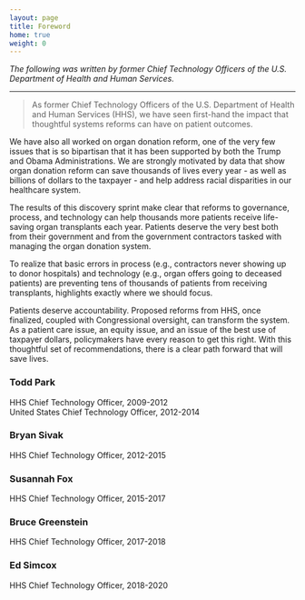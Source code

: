 ```yaml
---
layout: page
title: Foreword
home: true
weight: 0
---
```


_The following was written by former Chief Technology Officers of the U.S. Department of Health and Human Services._


---


> As former Chief Technology Officers of the U.S. Department of Health and Human Services (HHS), we have seen first-hand the impact that thoughtful systems reforms can have on patient outcomes.  

We have also all worked on organ donation reform, one of the very few issues that is so bipartisan that it has been supported by both the Trump and Obama Administrations. We are strongly motivated by data that show organ donation reform can save thousands of lives every year - as well as billions of dollars to the taxpayer - and help address racial disparities in our healthcare system.  

The results of this discovery sprint make clear that reforms to governance, process, and technology can help thousands more patients receive life-saving organ transplants each year. Patients deserve the very best both from their government and from the government contractors tasked with managing the organ donation system.  

To realize that basic errors in process (e.g., contractors never showing up to donor hospitals) and technology (e.g., organ offers going to deceased patients) are preventing tens of thousands of patients from receiving transplants, highlights exactly where we should focus.  

Patients deserve accountability. Proposed reforms from HHS, once finalized, coupled with Congressional oversight, can transform the system. As a patient care issue, an equity issue, and an issue of the best use of taxpayer dollars, policymakers have every reason to get this right. With this thoughtful set of recommendations, there is a clear path forward that will save lives.

### Todd Park  
HHS Chief Technology Officer, 2009-2012  
United States Chief Technology Officer, 2012-2014  

### Bryan Sivak  
HHS Chief Technology Officer, 2012-2015  

### Susannah Fox  
HHS Chief Technology Officer, 2015-2017  

### Bruce Greenstein  
HHS Chief Technology Officer, 2017-2018  

### Ed Simcox  
HHS Chief Technology Officer, 2018-2020  

